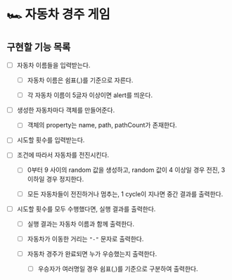 # 🏎 자동차 경주 게임

## 구현할 기능 목록

- [ ] 자동차 이름들을 입력받는다.

  - [ ] 자동차 이름은 쉼표(,)를 기준으로 자른다.

  - [ ] 각 자동차 이름이 5글자 이상이면 alert를 띄운다.

- [ ] 생성한 자동차마다 객체를 만들어준다.

  - [ ] 객체의 property는 name, path, pathCount가 존재한다.

- [ ] 시도할 횟수를 입력받는다.

- [ ] 조건에 따라서 자동차를 전진시킨다.

  - [ ] 0부터 9 사이의 random 값을 생성하고, random 값이 4 이상일 경우 전진, 3 이하일 경우 정지한다.

  - [ ] 모든 자동차들이 전진하거나 멈추는, 1 cycle이 지나면 중간 결과를 출력한다.

- [ ] 시도할 횟수를 모두 수행했다면, 실행 결과를 출력한다.

  - [ ] 실행 결과는 자동차 이름과 함께 출력한다.

  - [ ] 자동차가 이동한 거리는 `"-"` 문자로 출력한다.

  - [ ] 자동차 경주가 완료되면 누가 우승했는지 출력한다.

    - [ ] 우승자가 여러명일 경우 쉼표(,)를 기준으로 구분하여 출력한다.
